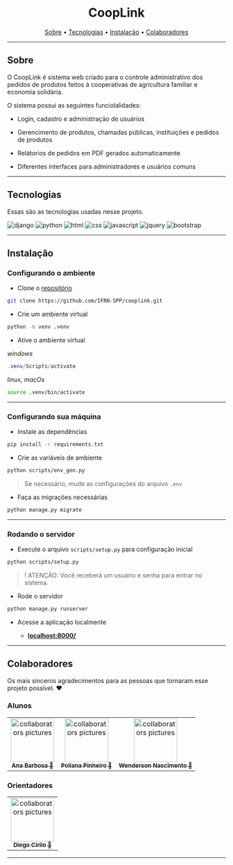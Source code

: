 [DJANGO__BADGE]: https://img.shields.io/badge/-Django-0d1117?style=for-the-badge&logo=Django&logoColor=green
[PYTHON__BADGE]: https://img.shields.io/badge/-Python-0d1117?style=for-the-badge&logo=Python
[HTML__BADGE]: https://img.shields.io/badge/-HTML5-0d1117?style=for-the-badge&logo=html5&logoColor
[CSS__BADGE]: https://img.shields.io/badge/-CSS3-0d1117?style=for-the-badge&logo=css3&logoColor=blue
[JAVASCRIPT__BADGE]: https://img.shields.io/badge/-JavaScript-0d1117?style=for-the-badge&logo=javascript&logoColor
[JQUERY__BADGE]: https://img.shields.io/badge/-Jquery-0d1117?style=for-the-badge&logo=jquery&logoColor
[BOOTSTRAP_BADGE]: https://img.shields.io/badge/-Bootstrap-0d1117?style=for-the-badge&logo=bootstrap&logoColor

<h1 align="center" style="font-weight: bold;">CoopLink</h1>

<p align="center">
  <a href="#sobre">Sobre</a> •
  <a href="#tecnologias">Tecnologias</a> •
  <a href="#instalação">Instalação</a> •
  <a href="#colaboradores">Colaboradores</a>
</p>

<p align="center">
  <b></b>
</p>

---

## Sobre

O CoopLink é sistema web criado para o controle administrativo dos pedidos de produtos feitos à cooperativas de agricultura familiar e economia solidária.

O sistema possui as seguintes funciolalidades:

- Login, cadastro e administração de usuários

- Gerencimento de produtos, chamadas públicas, instituições e pedidos de produtos

- Relátorios de pedidos em PDF gerados automaticamente

- Diferentes interfaces para administradores e usuários comuns

---

## Tecnologias

Essas são as tecnologias usadas nesse projeto.

![django][DJANGO__BADGE]
![python][PYTHON__BADGE]
![html][HTML__BADGE]
![css][CSS__BADGE]
![javascript][javascript__BADGE]
![jquery][JQUERY__BADGE]
![bootstrap][BOOTSTRAP_BADGE]

---

## Instalação

### Configurando o ambiente

 - Clone o [repositório](https://github.com/IFRN-SPP/cooplink)

```bash
git clone https://github.com/IFRN-SPP/cooplink.git
```

- Crie um ambiente virtual

```bash
python -m venv .venv
```

- Ative o ambiente virtual

_windows_
```powershell
.venv/Scripts/activate
```
_linux, macOs_
```bash
source .venv/bin/activate
```

---

### Configurando sua máquina

- Instale as dependências

```bash
pip install -r requirements.txt
```

- Crie as variáveis de ambiente

```bash
python scripts/env_gen.py
```

> Se necessário, mude as configurações do  arquivo `.env`

- Faça as migrações necessárias

```bash
python manage.py migrate
```

---

### Rodando o servidor

- Execute o arquivo `scripts/setup.py` para configuração inicial

```bash
python scripts/setup.py
```
> ! ATENÇÃO: Você receberá um usuário e senha para entrar no sistema.

- Rode o servidor

```bash
python manage.py runserver
```

- Acesse a aplicação localmente

  - **[localhost:8000/](http://localhost:8000/)**

---

## Colaboradores

Os mais sinceros agradecimentos para as pessoas que tornaram esse projeto possível. ❤️

### Alunos

<table>
  <tr>
    <td align="center">
      <a href="https://github.com/dvanael" title="Ana Barbosa">
        <img src="https://avatars.githubusercontent.com/dvanael" width="100px;" alt="collaborators pictures"/><br>
        <sub>
          <b>Ana Barbosa 🐋</b>
        </sub>
      </a>
    </td>
    <td align="center">
      <a href="https://github.com/poliana-dev" title="Poliana Pinheiro">
        <img src="https://avatars.githubusercontent.com/poliana-dev" width="100px;" alt="collaborators pictures"/><br>
        <sub>
          <b>Poliana Pinheiro 🐸</b>
        </sub>
      </a>
    </td>
    <td align="center">
      <a href="https://github.com/devwenderson" title="Wenderson Nascimento">
        <img src="https://avatars.githubusercontent.com/devwenderson" width="100px;" alt="collaborators pictures"/><br>
        <sub>
          <b>Wenderson Nascimento 🦆</b>
        </sub>
      </a>
    </td>
  </tr>
</table>

### Orientadores

<table>
  <tr>
    <td align="center">
      <a href="https://github.com/dvcirilo" title="Diego Cirilo">
        <img src="https://avatars.githubusercontent.com/dvcirilo" width="100px;" alt="collaborators pictures"/><br>
        <sub>
          <b>Diego Cirilo 🐧</b>
        </sub>
      </a>
    </td>
  </tr>
</table>

---
